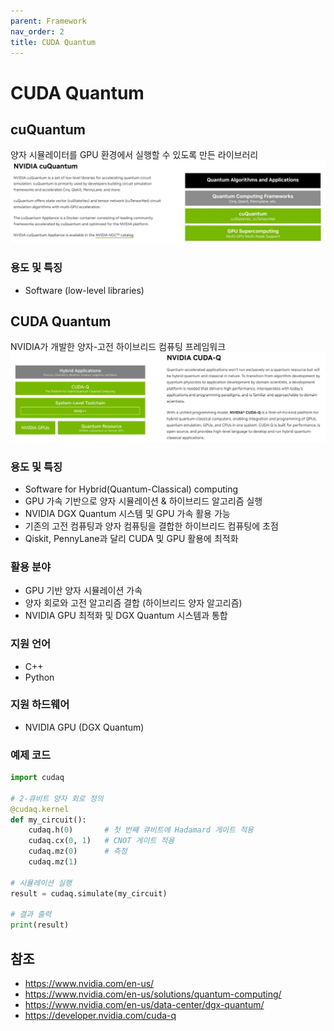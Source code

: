 ```yaml
---
parent: Framework
nav_order: 2
title: CUDA Quantum
---
```


# CUDA Quantum



## cuQuantum
양자 시뮬레이터를 GPU 환경에서 실행할 수 있도록 만든 라이브러리
![image](/assets/img/docs/quantum/NVIDIA_cuQuantum.png)
### 용도 및 특징
  - Software (low-level libraries)





## CUDA Quantum
NVIDIA가 개발한 양자-고전 하이브리드 컴퓨팅 프레임워크
![image](/assets/img/docs/quantum/NVIDIA_CUDA-Q.png)

### 용도 및 특징
- Software for Hybrid(Quantum-Classical) computing
- GPU 가속 기반으로 양자 시뮬레이션 & 하이브리드 알고리즘 실행
- NVIDIA DGX Quantum 시스템 및 GPU 가속 활용 가능
- 기존의 고전 컴퓨팅과 양자 컴퓨팅을 결합한 하이브리드 컴퓨팅에 초점 
- Qiskit, PennyLane과 달리 CUDA 및 GPU 활용에 최적화

### 활용 분야
- GPU 기반 양자 시뮬레이션 가속 
- 양자 회로와 고전 알고리즘 결합 (하이브리드 양자 알고리즘)
- NVIDIA GPU 최적화 및 DGX Quantum 시스템과 통합

### 지원 언어
- C++
- Python

### 지원 하드웨어
- NVIDIA GPU (DGX Quantum)

### 예제 코드
```python
import cudaq

# 2-큐비트 양자 회로 정의
@cudaq.kernel
def my_circuit():
    cudaq.h(0)       # 첫 번째 큐비트에 Hadamard 게이트 적용
    cudaq.cx(0, 1)   # CNOT 게이트 적용
    cudaq.mz(0)      # 측정
    cudaq.mz(1)

# 시뮬레이션 실행
result = cudaq.simulate(my_circuit)

# 결과 출력
print(result)
```



## 참조
- https://www.nvidia.com/en-us/
- https://www.nvidia.com/en-us/solutions/quantum-computing/
- https://www.nvidia.com/en-us/data-center/dgx-quantum/
- https://developer.nvidia.com/cuda-q

